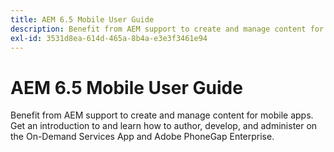 ```yaml
---
title: AEM 6.5 Mobile User Guide
description: Benefit from AEM support to create and manage content for mobile apps. Get an introduction to and learn how to author, develop, and administer on the On-Demand Services App and Adobe PhoneGap Enterprise.
exl-id: 3531d8ea-614d-465a-8b4a-e3e3f3461e94
---
```


# AEM 6.5 Mobile User Guide

Benefit from AEM support to create and manage content for mobile apps. Get an introduction to and learn how to author, develop, and administer on the On-Demand Services App and Adobe PhoneGap Enterprise.
